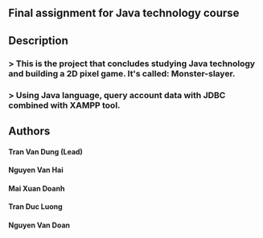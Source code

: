 ## Final assignment for Java technology course
## Description
###   > This is the project that concludes studying Java technology and building a 2D pixel game. It's called: Monster-slayer.
###   >  Using Java language, query account data with JDBC combined with XAMPP tool.
## Authors
#### Tran Van Dung (Lead)
#### Nguyen Van Hai
#### Mai Xuan Doanh
#### Tran Duc Luong
#### Nguyen Van Doan

